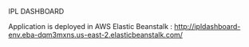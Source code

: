 IPL DASHBOARD

Application is deployed in AWS Elastic Beanstalk : http://ipldashboard-env.eba-dqm3mxns.us-east-2.elasticbeanstalk.com/

